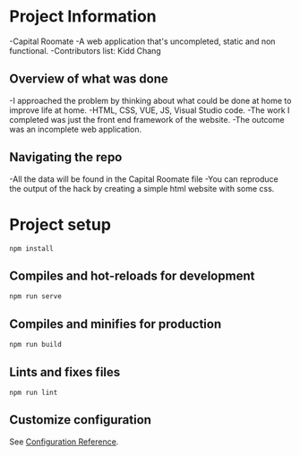 # Project Information
-Capital Roomate
-A web application that's uncompleted, static and non functional.
-Contributors list: Kidd Chang

## Overview of what was done
-I approached the problem by thinking about what could be done at home to improve life at home.
-HTML, CSS, VUE, JS, Visual Studio code.
-The work I completed was just the front end framework of the website.
-The outcome was an incomplete web application.

## Navigating the repo
-All the data will be found in the Capital Roomate file
-You can reproduce the output of the hack by creating a simple html website with some css. 


# Project setup
```
npm install
```

## Compiles and hot-reloads for development
```
npm run serve
```

## Compiles and minifies for production
```
npm run build
```

## Lints and fixes files
```
npm run lint
```

## Customize configuration
See [Configuration Reference](https://cli.vuejs.org/config/).
